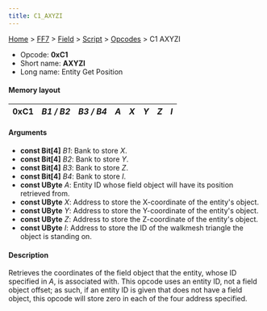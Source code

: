 ```yaml
---
title: C1_AXYZI
---
```


[Home](../../../../Main_Page.md) > [FF7](../../../../FF7.md) > [Field](../../../Field.md) > [Script](../../Script.md) > [Opcodes](../Opcodes.md) > C1 AXYZI

-   Opcode: **0xC1**
-   Short name: **AXYZI**
-   Long name: Entity Get Position

#### Memory layout

| 0xC1 | *B1 / B2* | *B3 / B4* | *A* | *X* | *Y* | *Z* | *I* |
|------|-----------|-----------|-----|-----|-----|-----|-----|

#### Arguments

-   **const Bit\[4\]** *B1*: Bank to store *X*.
-   **const Bit\[4\]** *B2*: Bank to store *Y*.
-   **const Bit\[4\]** *B3*: Bank to store *Z*.
-   **const Bit\[4\]** *B4*: Bank to store *I*.
-   **const UByte** *A*: Entity ID whose field object will have its position retrieved from.
-   **const UByte** *X*: Address to store the X-coordinate of the entity's object.
-   **const UByte** *Y*: Address to store the Y-coordinate of the entity's object.
-   **const UByte** *Z*: Address to store the Z-coordinate of the entity's object.
-   **const UByte** *I*: Address to store the ID of the walkmesh triangle the object is standing on.

#### Description

Retrieves the coordinates of the field object that the entity, whose ID specified in *A*, is associated with. This opcode uses an entity ID, not a field object offset; as such, if an entity ID is given that does not have a field object, this opcode will store zero in each of the four address specified.
